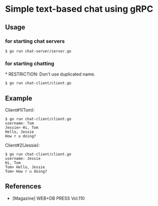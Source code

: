 # Simple text-based chat using gRPC

## Usage
### for starting chat servers
```
$ go run chat-server/server.go
```

### for starting chatting
\* RESTRICTION: Don't use duplicated name.
```
$ go run chat-client/client.go
```

## Example
Client#1(Tom):
```
$ go run chat-client/client.go
username: Tom
Jessie> Hi, Tom
Hello, Jessie
How r u doing?
```

Client#2(Jessie):
```
$ go run chat-client/client.go
username: Jessie
Hi, Tom
Tom> Hello, Jessie
Tom> How r u doing?
```

## References
- [Magazine] WEB+DB PRESS Vol.110 
